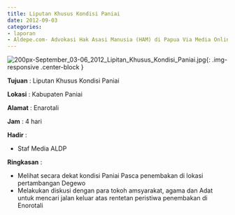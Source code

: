 ```yaml
---
title: Liputan Khusus Kondisi Paniai
date: 2012-09-03
categories:
- laporan
- Aldepe.com- Advokasi Hak Asasi Manusia (HAM) di Papua Via Media Online, Mobile Phone dan Social Media
---
```

![200px-September_03-06_2012_Lipitan_Khusus_Kondisi_Paniai.jpg](/uploads/200px-September_03-06_2012_Lipitan_Khusus_Kondisi_Paniai.jpg){: .img-responsive .center-block }

**Tujuan** : Liputan Khusus Kondisi Paniai

**Lokasi** : Kabupaten Paniai

**Alamat** : Enarotali

**Jam** : 4 hari

**Hadir** : 
* Staf Media ALDP

**Ringkasan** : 
* Melihat secara dekat kondisi Paniai Pasca penembakan di lokasi pertambangan Degewo
* Melakukan diskusi dengan para tokoh amsyarakat, agama dan Adat untuk mencari jalan keluar atas rentetan peristiwa penembakan di Enorotali
